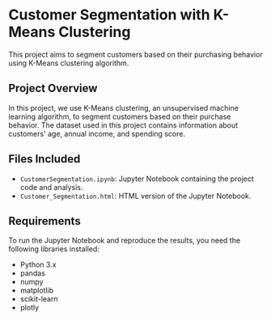 # Customer Segmentation with K-Means Clustering

This project aims to segment customers based on their purchasing behavior using K-Means clustering algorithm.

## Project Overview
In this project, we use K-Means clustering, an unsupervised machine learning algorithm, to segment customers based on their purchase behavior. The dataset used in this project contains information about customers' age, annual income, and spending score.

## Files Included

- `CustomerSegmentation.ipynb`: Jupyter Notebook containing the project code and analysis.
- `Customer_Segmentation.html`: HTML version of the Jupyter Notebook.

## Requirements

To run the Jupyter Notebook and reproduce the results, you need the following libraries installed:

- Python 3.x
- pandas
- numpy
- matplotlib
- scikit-learn
- plotly
